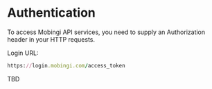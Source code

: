 # Authentication

To access Mobingi API services, you need to supply an Authorization header in your HTTP requests.

Login URL:

```ruby
https://login.mobingi.com/access_token
```

TBD
